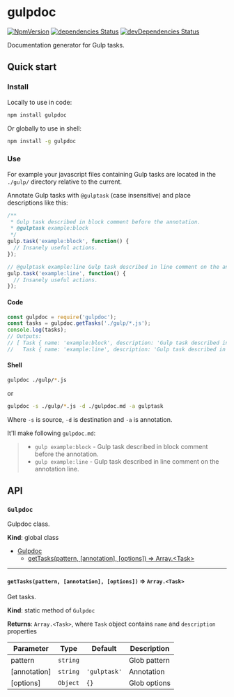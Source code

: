 # gulpdoc

[![NpmVersion](https://img.shields.io/npm/v/gulpdoc.svg)](https://www.npmjs.com/package/gulpdoc)
[![dependencies Status](https://david-dm.org/loginov-rocks/gulpdoc/status.svg)](https://david-dm.org/loginov-rocks/gulpdoc)
[![devDependencies Status](https://david-dm.org/loginov-rocks/gulpdoc/dev-status.svg)](https://david-dm.org/loginov-rocks/gulpdoc?type=dev)

Documentation generator for Gulp tasks.

## Quick start

### Install

Locally to use in code:

```sh
npm install gulpdoc
```

Or globally to use in shell:

```sh
npm install -g gulpdoc
```

### Use

For example your javascript files containing Gulp tasks are located in the `./gulp/` directory relative to the current.

Annotate Gulp tasks with `@gulptask` (case insensitive) and place descriptions like this:

```js
/**
 * Gulp task described in block comment before the annotation.
 * @gulptask example:block
 */
gulp.task('example:block', function() {
  // Insanely useful actions.
});
```

```js
// @gulptask example:line Gulp task described in line comment on the annotation line.
gulp.task('example:line', function() {
  // Insanely useful actions.
});
```

#### Сode

```js
const gulpdoc = require('gulpdoc');
const tasks = gulpdoc.getTasks('./gulp/*.js');
console.log(tasks);
// Outputs:
// [ Task { name: 'example:block', description: 'Gulp task described in block comment before the annotation.' },
//   Task { name: 'example:line', description: 'Gulp task described in line comment on the annotation line.' } ]
```

#### Shell

```sh
gulpdoc ./gulp/*.js
```

or

```sh
gulpdoc -s ./gulp/*.js -d ./gulpdoc.md -a gulptask
```

Where `-s` is source, `-d` is destination and `-a` is annotation. 

It'll make following `gulpdoc.md`:

> * `gulp example:block` - Gulp task described in block comment before the annotation.
> * `gulp example:line` - Gulp task described in line comment on the annotation line.

## API

### `Gulpdoc`

Gulpdoc class.

**Kind**: global class

* [Gulpdoc](#gulpdoc-1)
  * [getTasks(pattern, [annotation], [options]) ⇒ Array.&lt;Task&gt;](#gettaskspattern-annotation-options--arraytask)

---

#### `getTasks(pattern, [annotation], [options])` ⇒ `Array.<Task>`

Get tasks.

**Kind**: static method of `Gulpdoc`

**Returns**: `Array.<Task>`, where `Task` object contains `name` and `description` properties

| Parameter    | Type     | Default      | Description  |
| ------------ | -------- | ------------ | ------------ |
| pattern      | `string` |              | Glob pattern |
| [annotation] | `string` | `'gulptask'` | Annotation   |
| [options]    | `Object` | `{}`         | Glob options |
